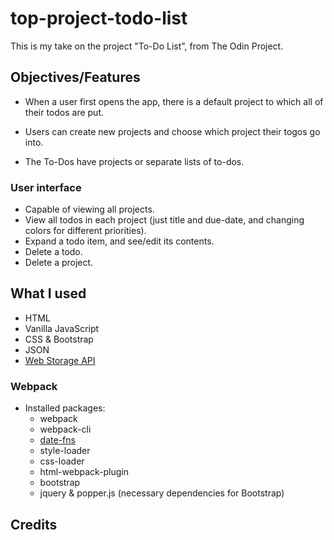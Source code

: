 # top-project-todo-list
This is my take on the project "To-Do List", from The Odin Project.

## Objectives/Features

- When a user first opens the app, there is a default project to
  which all of their todos are put.

- Users can create new projects and choose which project their
  togos go into.

- The To-Dos have projects or separate lists of to-dos.

### User interface

- Capable of viewing all projects.
- View all todos in each project (just title and due-date, and changing colors 
for different priorities).
- Expand a todo item, and see/edit its contents.
- Delete a todo.
- Delete a project.

## What I used

- HTML
- Vanilla JavaScript
- CSS & Bootstrap
- JSON
- [Web Storage API](https://developer.mozilla.org/en-US/docs/Web/API/Web_Storage_API/Using_the_Web_Storage_API)

### Webpack
- Installed packages:
  - webpack 
  - webpack-cli
  - [date-fns](https://github.com/date-fns/date-fns)
  - style-loader
  - css-loader
  - html-webpack-plugin
  - bootstrap
  - jquery & popper.js (necessary dependencies for Bootstrap)

## Credits